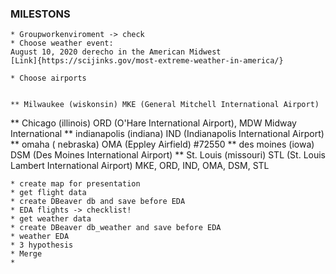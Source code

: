 ### MILESTONS

    * Groupworkenviroment -> check
    * Choose weather event:
    August 10, 2020 derecho in the American Midwest
    [Link]{https://scijinks.gov/most-extreme-weather-in-america/}

    * Choose airports 


    ** Milwaukee (wiskonsin) MKE (General Mitchell International Airport)
   ** Chicago (illinois) ORD (O'Hare International Airport), MDW Midway International
    ** indianapolis (indiana) IND (Indianapolis International Airport)
    ** omaha ( nebraska) OMA (Eppley Airfield) #72550
    ** des moines (iowa) DSM (Des Moines International Airport)
   ** St. Louis (missouri) STL (St. Louis Lambert International Airport)
MKE, ORD, IND, OMA, DSM, STL



    * create map for presentation 
    * get flight data
    * create DBeaver db and save before EDA
    * EDA flights -> checklist! 
    * get weather data
    * create DBeaver db_weather and save before EDA
    * weather EDA
    * 3 hypothesis
    * Merge
    * 